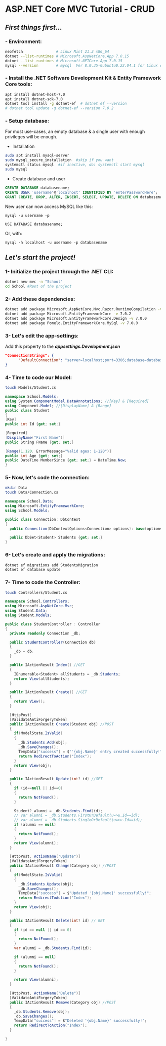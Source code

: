 # ASP.NET Core MVC Tutorial - CRUD 
## *First things first...*
### - Environment:
```bash
neofetch               # Linux Mint 21.2 x86_64
dotnet --list-runtimes # Microsoft.AspNetCore.App 7.0.15
dotnet --list-runtimes # Microsoft.NETCore.App 7.0.15
mysql --version        # mysql  Ver 8.0.35-0ubuntu0.22.04.1 for Linux on x86_64 ((Ubuntu))
```
### - Install the **.NET Software Development Kit** & **Entity Framework Core tools**:
```bash
apt install dotnet-host-7.0
apt install dotnet-sdk-7.0
dotnet tool install -g dotnet-ef  # dotnet ef --version
# dotnet tool update -g dotnet-ef --version 7.0.2

```
### - Setup **database**:
For most use-cases, an empty database & a single user with enough privileges will be enough.
- Installation
```bash
sudo apt install mysql-server
sudo mysql_secure_installation  #skip if you want
systemctl status mysql  #if inactive, do: systemctl start mysql
sudo mysql
```
- Create database and user
```sql
CREATE DATABASE databasename;
CREATE USER 'username'@'localhost' IDENTIFIED BY 'enterPasswordHere';
GRANT CREATE, DROP, ALTER, INSERT, SELECT, UPDATE, DELETE ON databasename.* to 'username'@'localhost';
```
New user can now access MySQL like this:
```
mysql -u username -p

USE DATABASE databasename; 
```
Or, with:
```
mysql -h localhost -u username -p databasename
```
## *Let's start the project!*
### 1- Initialize the project through the **.NET CLI**:
```bash
dotnet new mvc -n "School"
cd School #Root of the project
```
### 2- Add these **dependencies**:
```bash
dotnet add package Microsoft.AspNetCore.Mvc.Razor.RuntimeCompilation -v 7.0.0
dotnet add package Microsoft.EntityFrameworkCore -v 7.0.2
dotnet add package Microsoft.EntityFrameworkCore.Design -v 7.0.0
dotnet add package Pomelo.EntityFrameworkCore.MySql -v 7.0.0
```
### 3- Let's edit the app-settings:
Add this property to the ***appsettings.Development.json***
```json
"ConnectionStrings": {
      "DefaultConnection": "server=localhost;port=3306;database=databasename;user=username;password=enterPasswordHere;"
}
```
### 4- Time to code our **Model**:
```bash
touch Models/Student.cs
```
```csharp
namespace School.Models;
using System.ComponentModel.DataAnnotations; //[Key] & [Required]
using Component.Model; //[DisplayName] & [Range]
public class Student
{
[Key]
public int Id {get; set;}

[Required]
[DisplayName("First Name")]
public String FName {get; set;}

[Range(1,120, ErrorMessage="Valid ages: 1-120")]
public int Age {get; set;}
public DateTime MemberSince {get; set;} = DateTime.Now;
}
```

### 5- Now, let's code the **connection**:
```bash
mkdir Data
touch Data/Connection.cs
```
```csharp
namespace School.Data;
using Microsoft.EntityFrameworkCore;
using School.Models;

public class Connection: DbContext
{
  public Connection(DbContextOptions<Connection> options): base(options) {}

  public DbSet<Student> Students {get; set;}
}
```
### 6- Let's create and apply the **migrations**:
```bash
dotnet ef migrations add StudentsMigration
dotnet ef database update
```
### 7- Time to code the **Controller**:
```bash
touch Controllers/Student.cs
```
```csharp
namespace School.Controllers;
using Microsoft.AspNetCore.Mvc;
using Student.Data;
using Student.Models;

public class StudentController : Controller
{
  private readonly Connection _db;

  public StudentController(Connection db)
  {
    _db = db;
  }

  public IActionResult Index() //GET
  {
    IEnumerable<Student> allStudents = _db.Students;
    return View(allStudents);
  }

  public IActionResult Create() //GET
  {
    return View();
  }

  [HttpPost]
  [ValidateAntiForgeryToken]
  public IActionResult Create(Student obj) //POST
  {
    if(ModelState.IsValid)
    {
      _db.Students.Add(obj);
      _db.SaveChanges();
      TempData["success"] = $"'{obj.Name}' entry created successfully!";
      return RedirectToAction("Index");
    }
    return View(obj);
  }

  public IActionResult Update(int? id) //GET
  {
    if (id==null || id==0)
    {
      return NotFound();
    }

    Student? alumni = _db.Students.Find(id);
    // var alumni = _db.Students.FirstOrDefault(u=>u.Id==id);
    // var alumni = _db.Students.SingleOrDefault(u=>u.Id==id);
    if (alumni == null)
    {
      return NotFound();
    }
    return View(alumni);
  }

  [HttpPost, ActionName("Update")]
  [ValidateAntiForgeryToken]
  public IActionResult Change(Category obj) //POST
  {
    if(ModelState.IsValid)
    {
      _db.Students.Update(obj);
      _db.SaveChanges();
      TempData["success"] = $"Updated '{obj.Name}' successfully!";
      return RedirectToAction("Index");
    }
    return View(obj);
  }

  public IActionResult Delete(int? id) // GET
  {
    if (id == null || id == 0)
    {
      return NotFound();
    }
    var alumni = _db.Students.Find(id);

    if (alumni == null)
    {
      return NotFound();
    }

    return View(alumni);
  }

  [HttpPost, ActionName("Delete")]
  [ValidateAntiForgeryToken]
  public IActionResult Remove(Category obj) //POST
  {
    _db.Students.Remove(obj);
    _db.SaveChanges();
    TempData["success"] = $"Deleted '{obj.Name}' successfully!";
    return RedirectToAction("Index");
  }

}
```



